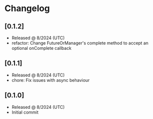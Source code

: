 # Changelog

## [0.1.2]

- Released @ 8/2024 (UTC)
- refactor: Change FutureOrManager's complete method to accept an optional onComplete callback

## [0.1.1]

- Released @ 8/2024 (UTC)
- chore: Fix issues with async behaviour

## [0.1.0]

- Released @ 8/2024 (UTC)
- Initial commit
